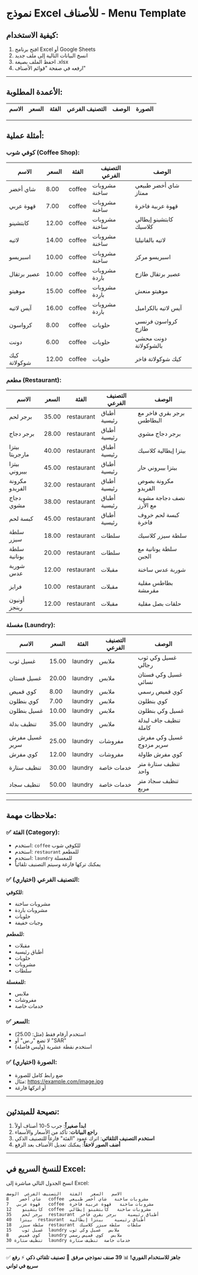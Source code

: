 # نموذج Excel للأصناف - Menu Template

## كيفية الاستخدام:

1. افتح برنامج Excel أو Google Sheets
2. انسخ البيانات التالية إلى ملف جديد
3. احفظ الملف بصيغة .xlsx
4. ارفعه في صفحة "قوائم الأصناف"

---

## الأعمدة المطلوبة:

| الاسم | السعر | الفئة | التصنيف الفرعي | الوصف | الصورة |
|-------|-------|-------|----------------|--------|--------|

---

## أمثلة عملية:

### كوفي شوب (Coffee Shop):

| الاسم | السعر | الفئة | التصنيف الفرعي | الوصف |
|-------|-------|-------|----------------|--------|
| شاي أخضر | 8.00 | coffee | مشروبات ساخنة | شاي أخضر طبيعي ممتاز |
| قهوة عربي | 7.00 | coffee | مشروبات ساخنة | قهوة عربية فاخرة |
| كابتشينو | 12.00 | coffee | مشروبات ساخنة | كابتشينو إيطالي كلاسيك |
| لاتيه | 14.00 | coffee | مشروبات ساخنة | لاتيه بالفانيليا |
| اسبريسو | 10.00 | coffee | مشروبات ساخنة | اسبريسو مركز |
| عصير برتقال | 10.00 | coffee | مشروبات باردة | عصير برتقال طازج |
| موهيتو | 15.00 | coffee | مشروبات باردة | موهيتو منعش |
| آيس لاتيه | 16.00 | coffee | مشروبات باردة | آيس لاتيه بالكراميل |
| كرواسون | 8.00 | coffee | حلويات | كرواسون فرنسي طازج |
| دونت | 6.00 | coffee | حلويات | دونت محشي بالشوكولاتة |
| كيك شوكولاتة | 12.00 | coffee | حلويات | كيك شوكولاتة فاخر |

### مطعم (Restaurant):

| الاسم | السعر | الفئة | التصنيف الفرعي | الوصف |
|-------|-------|-------|----------------|--------|
| برجر لحم | 35.00 | restaurant | أطباق رئيسية | برجر بقري فاخر مع البطاطس |
| برجر دجاج | 28.00 | restaurant | أطباق رئيسية | برجر دجاج مشوي |
| بيتزا مارجريتا | 40.00 | restaurant | أطباق رئيسية | بيتزا إيطالية كلاسيك |
| بيتزا بيبروني | 45.00 | restaurant | أطباق رئيسية | بيتزا بيبروني حار |
| مكرونة الفريدو | 32.00 | restaurant | أطباق رئيسية | مكرونة بصوص الفريدو |
| دجاج مشوي | 38.00 | restaurant | أطباق رئيسية | نصف دجاجة مشوية مع الأرز |
| كبسة لحم | 45.00 | restaurant | أطباق رئيسية | كبسة لحم خروف فاخرة |
| سلطة سيزر | 18.00 | restaurant | سلطات | سلطة سيزر كلاسيك |
| سلطة يونانية | 20.00 | restaurant | سلطات | سلطة يونانية مع الجبن |
| شوربة عدس | 12.00 | restaurant | مقبلات | شوربة عدس ساخنة |
| فرايز | 10.00 | restaurant | مقبلات | بطاطس مقلية مقرمشة |
| أونيون رينجز | 12.00 | restaurant | مقبلات | حلقات بصل مقلية |

### مغسلة (Laundry):

| الاسم | السعر | الفئة | التصنيف الفرعي | الوصف |
|-------|-------|-------|----------------|--------|
| غسيل ثوب | 15.00 | laundry | ملابس | غسيل وكي ثوب رجالي |
| غسيل فستان | 20.00 | laundry | ملابس | غسيل وكي فستان نسائي |
| كوي قميص | 8.00 | laundry | ملابس | كوي قميص رسمي |
| كوي بنطلون | 7.00 | laundry | ملابس | كوي بنطلون |
| غسيل بنطلون | 10.00 | laundry | ملابس | غسيل وكي بنطلون |
| تنظيف بدلة | 35.00 | laundry | ملابس | تنظيف جاف لبدلة كاملة |
| غسيل مفرش سرير | 25.00 | laundry | مفروشات | غسيل وكي مفرش سرير مزدوج |
| كوي مفرش | 12.00 | laundry | مفروشات | كوي مفرش طاولة |
| تنظيف ستارة | 30.00 | laundry | خدمات خاصة | تنظيف ستارة متر واحد |
| تنظيف سجاد | 50.00 | laundry | خدمات خاصة | تنظيف سجاد متر مربع |

---

## ملاحظات مهمة:

### ✅ الفئة (Category):
- استخدم: `coffee` للكوفي شوب
- استخدم: `restaurant` للمطعم
- استخدم: `laundry` للمغسلة
- يمكنك تركها فارغة وسيتم التصنيف تلقائياً

### ✅ التصنيف الفرعي (اختياري):
**للكوفي:**
- مشروبات ساخنة
- مشروبات باردة
- حلويات
- وجبات خفيفة

**للمطعم:**
- مقبلات
- أطباق رئيسية
- حلويات
- مشروبات
- سلطات

**للمغسلة:**
- ملابس
- مفروشات
- خدمات خاصة

### ✅ السعر:
- استخدم أرقام فقط (مثل: 25.00)
- لا تضع "ر.س" أو "SAR"
- استخدم نقطة عشرية (وليس فاصلة)

### ✅ الصورة (اختياري):
- ضع رابط كامل للصورة
- مثال: https://example.com/image.jpg
- أو اتركها فارغة

---

## نصيحة للمبتدئين:

1. **ابدأ صغيراً**: جرب 5-10 أصناف أولاً
2. **راجع البيانات**: تأكد من الأسعار والأسماء
3. **استخدم التصنيف التلقائي**: اترك عمود "الفئة" فارغاً للتصنيف الذكي
4. **أضف الصور لاحقاً**: يمكنك تعديل الأصناف بعد الرفع

---

## للنسخ السريع في Excel:

انسخ الجدول التالي مباشرة إلى Excel:

```
الاسم	السعر	الفئة	التصنيف الفرعي	الوصف
شاي أخضر	8	coffee	مشروبات ساخنة	شاي أخضر طبيعي
قهوة عربي	7	coffee	مشروبات ساخنة	قهوة عربية فاخرة
كابتشينو	12	coffee	مشروبات ساخنة	كابتشينو إيطالي
برجر لحم	35	restaurant	أطباق رئيسية	برجر بقري فاخر
بيتزا	40	restaurant	أطباق رئيسية	بيتزا إيطالية
سلطة سيزر	18	restaurant	سلطات	سلطة سيزر كلاسيك
غسيل ثوب	15	laundry	ملابس	غسيل وكي ثوب
كوي قميص	8	laundry	ملابس	كوي قميص رسمي
تنظيف ستارة	30	laundry	خدمات خاصة	تنظيف ستارة
```

---

✅ **جاهز للاستخدام الفوري!**
📊 **39 صنف نموذجي مرفق**
🎯 **تصنيف تلقائي ذكي**
⚡ **رفع سريع في ثواني**
